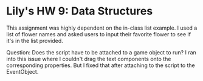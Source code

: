 # Lily's HW 9: Data Structures

This assignment was highly dependent on the in-class list example. I used a list of flower names and asked users to input their favorite flower to see if it's in the list provided.

Question: Does the script have to be attached to a game object to run? I ran into this issue where I couldn't drag the text components onto the corresponding properties. But I fixed that after attaching to the script to the EventObject.
